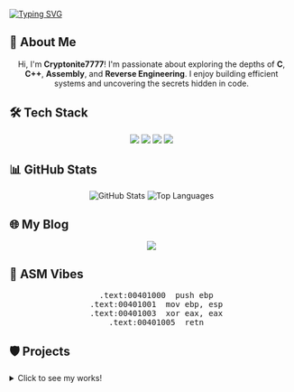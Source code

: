 [![Typing SVG](https://readme-typing-svg.demolab.com?font=Orbitron&size=25&pause=800&color=00FFFF&background=1A1A1A00&center=true&vCenter=true&width=500&lines=Welcome+to+Cryptonite's+Vault;I'm+Learning+C+%2F+C%2B%2B+%2F+Reversing)](https://git.io/typing-svg)

## 👾 About Me
<div align="center">
  <p>Hi, I'm <b>Cryptonite7777</b>! I'm passionate about exploring the depths of <b>C</b>, <b>C++</b>, <b>Assembly</b>, and <b>Reverse Engineering</b>. I enjoy building efficient systems and uncovering the secrets hidden in code.</p>
</div>

## 🛠️ Tech Stack
<div align="center">
  <img src="https://img.shields.io/badge/C-00599C?style=for-the-badge&logo=c&logoColor=white">
  <img src="https://img.shields.io/badge/C++-00599C?style=for-the-badge&logo=c%2B%2B&logoColor=white">
  <img src="https://img.shields.io/badge/Assembly-1A1A1A?style=for-the-badge&logo=gnu&logoColor=white">
  <img src="https://img.shields.io/badge/Reverse_Engineering-FF4500?style=for-the-badge&logo=security&logoColor=white">
</div>

## 📊 GitHub Stats
<div align="center">
  <img src="https://github-readme-stats.vercel.app/api?username=Cryptonite7777&show_icons=true&theme=radical&hide_border=true" alt="GitHub Stats">
  <img src="https://github-readme-stats.vercel.app/api/top-langs/?username=Cryptonite7777&layout=compact&theme=radical&hide_border=true" alt="Top Languages">
</div>

## 🌐 My Blog
<div align="center">
  <a href="https://Cryptonite7777.github.io"><img src="https://img.shields.io/badge/Blog-181717?style=for-the-badge&logo=github&logoColor=white"></a>
</div>


## 💾 ASM Vibes
<div align="center">
<pre>
  .text:00401000  push ebp
  .text:00401001  mov ebp, esp
  .text:00401003  xor eax, eax
  .text:00401005  retn
</pre>
</div>


## 🛡️ Projects
<details>
  <summary>Click to see my works!</summary>

  ### C++

  ### Reversing
  - <b>[Dreamhack] Rev-basic write up</b>&nbsp;&nbsp;<a href="https://cryptonite7777.github.io/categories/dreamhack"><img src="https://img.shields.io/badge/View-181717?style=flat-square&logo=github&logoColor=white" alt="View" align="middle"></a>

</details>
